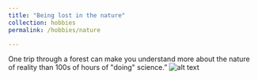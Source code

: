 ```yaml
---
title: "Being lost in the nature"
collection: hobbies
permalink: /hobbies/nature

---
```


One trip through a forest can make you understand more about the nature of reality than 100s of hours of "doing" science.” 
![alt text](http://mfilipav.github.io/files/hobbies_forest.jpg "appreciating the forest floor")
